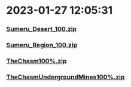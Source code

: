 # 2023-01-27 12:05:31

### [Sumeru_Desert_100.zip](https://raw.githubusercontent.com/Sam5440/Genshin_Impact_Teleport_Files/main/Genshin_Impact_Teleport/ManualCollectPoint/ExploreTo100/Sumeru_Desert_100.zip)

### [Sumeru_Region_100.zip](https://raw.githubusercontent.com/Sam5440/Genshin_Impact_Teleport_Files/main/Genshin_Impact_Teleport/ManualCollectPoint/ExploreTo100/Sumeru_Region_100.zip)

### [TheChasm100%.zip](https://raw.githubusercontent.com/Sam5440/Genshin_Impact_Teleport_Files/main/Genshin_Impact_Teleport/ManualCollectPoint/ExploreTo100/TheChasm100%25.zip)

### [TheChasmUndergroundMines100%.zip](https://raw.githubusercontent.com/Sam5440/Genshin_Impact_Teleport_Files/main/Genshin_Impact_Teleport/ManualCollectPoint/ExploreTo100/TheChasmUndergroundMines100%25.zip)

